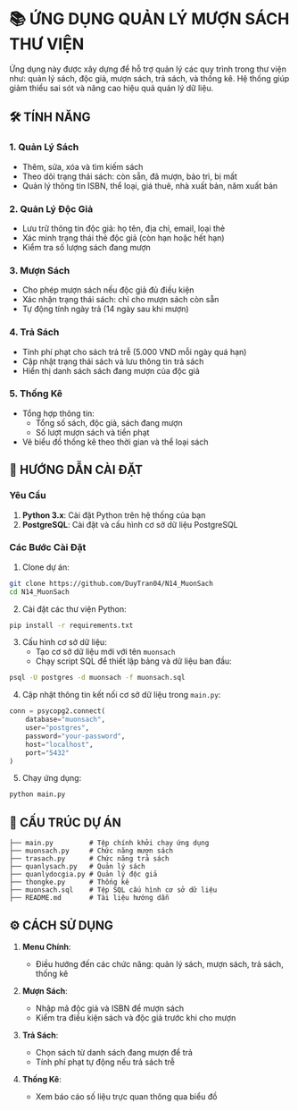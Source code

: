 # 📚 ỨNG DỤNG QUẢN LÝ MƯỢN SÁCH THƯ VIỆN

Ứng dụng này được xây dựng để hỗ trợ quản lý các quy trình trong thư viện như: quản lý sách, độc giả, mượn sách, trả sách, và thống kê. Hệ thống giúp giảm thiểu sai sót và nâng cao hiệu quả quản lý dữ liệu.

## 🛠 TÍNH NĂNG

### 1. **Quản Lý Sách**
* Thêm, sửa, xóa và tìm kiếm sách
* Theo dõi trạng thái sách: còn sẵn, đã mượn, bảo trì, bị mất
* Quản lý thông tin ISBN, thể loại, giá thuê, nhà xuất bản, năm xuất bản

### 2. **Quản Lý Độc Giả**
* Lưu trữ thông tin độc giả: họ tên, địa chỉ, email, loại thẻ
* Xác minh trạng thái thẻ độc giả (còn hạn hoặc hết hạn)
* Kiểm tra số lượng sách đang mượn

### 3. **Mượn Sách**
* Cho phép mượn sách nếu độc giả đủ điều kiện
* Xác nhận trạng thái sách: chỉ cho mượn sách còn sẵn
* Tự động tính ngày trả (14 ngày sau khi mượn)

### 4. **Trả Sách**
* Tính phí phạt cho sách trả trễ (5.000 VND mỗi ngày quá hạn)
* Cập nhật trạng thái sách và lưu thông tin trả sách
* Hiển thị danh sách sách đang mượn của độc giả

### 5. **Thống Kê**
* Tổng hợp thông tin:
   * Tổng số sách, độc giả, sách đang mượn
   * Số lượt mượn sách và tiền phạt
* Vẽ biểu đồ thống kê theo thời gian và thể loại sách

## 🚀 HƯỚNG DẪN CÀI ĐẶT

### Yêu Cầu
1. **Python 3.x**: Cài đặt Python trên hệ thống của bạn
2. **PostgreSQL**: Cài đặt và cấu hình cơ sở dữ liệu PostgreSQL

### Các Bước Cài Đặt
1. Clone dự án:
```bash
git clone https://github.com/DuyTran04/N14_MuonSach
cd N14_MuonSach
```

2. Cài đặt các thư viện Python:
```bash
pip install -r requirements.txt
```

3. Cấu hình cơ sở dữ liệu:
   * Tạo cơ sở dữ liệu mới với tên `muonsach`
   * Chạy script SQL để thiết lập bảng và dữ liệu ban đầu:
```bash
psql -U postgres -d muonsach -f muonsach.sql
```

4. Cập nhật thông tin kết nối cơ sở dữ liệu trong `main.py`:
```python
conn = psycopg2.connect(
    database="muonsach",
    user="postgres",
    password="your-password",
    host="localhost",
    port="5432"
)
```

5. Chạy ứng dụng:
```bash
python main.py
```

## 📂 CẤU TRÚC DỰ ÁN
```
├── main.py         # Tệp chính khởi chạy ứng dụng
├── muonsach.py     # Chức năng mượn sách
├── trasach.py      # Chức năng trả sách
├── quanlysach.py   # Quản lý sách
├── quanlydocgia.py # Quản lý độc giả
├── thongke.py      # Thống kê
├── muonsach.sql    # Tệp SQL cấu hình cơ sở dữ liệu
├── README.md       # Tài liệu hướng dẫn
```

## ⚙️ CÁCH SỬ DỤNG
1. **Menu Chính**:
   * Điều hướng đến các chức năng: quản lý sách, mượn sách, trả sách, thống kê

2. **Mượn Sách**:
   * Nhập mã độc giả và ISBN để mượn sách
   * Kiểm tra điều kiện sách và độc giả trước khi cho mượn

3. **Trả Sách**:
   * Chọn sách từ danh sách đang mượn để trả
   * Tính phí phạt tự động nếu trả sách trễ

4. **Thống Kê**:
   * Xem báo cáo số liệu trực quan thông qua biểu đồ
